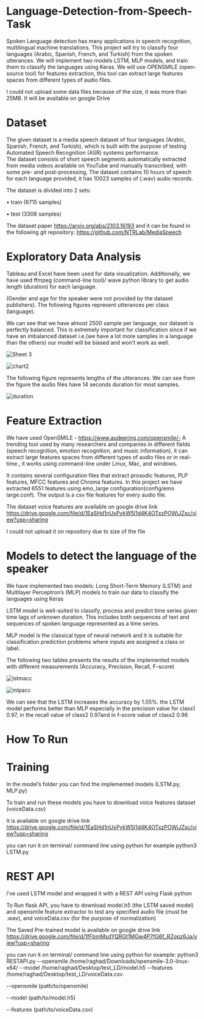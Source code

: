 # Language-Detection-from-Speech-Task
Spoken Language detection has many applications in speech recognition, multilingual machine translations. This project will try to classify four languages (Arabic, Spanish, French, and Turkish) from the spoken utterances.
 We will implement two models LSTM, MLP models, and train them to classify the languages using Keras. We will use OPENSMILE (open-source tool) for features extraction, this tool can extract large features spaces from different types of audio files.
 
 I could not upload some data files because of the size, it was more than 25MB. It will be available on google Drive
 
 # Dataset
 The given dataset is a media speech dataset of four languages (Arabic, Spanish, French, and Turkish), which is built with the purpose of testing Automated Speech Recognition (ASR) systems performance.  
The dataset consists of short speech segments automatically extracted from media videos available on YouTube and manually transcribed, with some pre- and post-processing, The dataset contains 10 hours of speech for each language provided, it has 10023 samples of (.wav) audio records.

The dataset is divided into 2 sets:

•	train (6715 samples)

•	test (3308 samples)

The dataset paper https://arxiv.org/abs/2103.16193  and it  can be found in the following git repository: https://github.com/NTRLab/MediaSpeech

# Exploratory Data Analysis
Tableau and Excel have been used for data visualization. Additionally, we have used ffmpeg (command-line tool)/ wave python library to get audio length (duration) for each language.

(Gender and age for the speaker were not provided by the dataset publishers).
The following figures represent utterances per class (language).

We can see that we have almost 2500 sample per language, our dataset is perfectly balanced. This is extremely important for classification since if we have an imbalanced dataset i.e.(we have a lot more samples in a language than the others) our model will be biased and won’t work as well.


![Sheet 3](https://user-images.githubusercontent.com/87562803/126233804-e84e9fb3-dbd0-4711-8078-676f67aa53ae.png)


![chart2](https://user-images.githubusercontent.com/87562803/126233914-5d4ee08b-10d3-4de7-ad42-0a448be72917.PNG)


The following figure represents lengths of the utterances. We can see from the figure the audio files have 14 seconds duration for most samples.

![duration](https://user-images.githubusercontent.com/87562803/126688555-f7ce9111-f043-4b7f-8a0d-56b019ba83de.PNG)


# Feature Extraction 

We have used OpenSMILE - https://www.audeering.com/opensmile/-
A trending tool used by many researchers and companies in different fields (speech recognition, emotion recognition, and music information), it can extract large features spaces from different types of audio files or in real-time., it works using command-line under Linux, Mac, and windows.

It contains several configuration files that extract prosodic features, PLP features, MFCC features and Chroma features.
In this project we have extracted 6551 features using emo_large configuration(config/emo large.conf). The output is a csv file features for every audio file.


The dataset voice features are available on google drive link https://drive.google.com/file/d/1EaSHd1nUxPykW5l1d4K4OTxzPOWiJZsc/view?usp=sharing

I could not upload it on repository due to size of the file

# Models to detect the language of the speaker

We have implemented two models: Long Short-Term Memory (LSTM) and Multilayer Perceptron’s (MLP) models to train our data to classify the languages using Keras

LSTM model is well-suited to classify, process and predict time series given time lags of unknown duration. This includes both sequences of text and sequences of spoken language represented as a time series.

MLP model is the classical type of neural network and it is suitable for classification prediction problems where inputs are assigned a class or label.

The following two tables presents the results of the implemented models with different measurements (Accuracy, Precision, Recall, F-score)

![lstmacc](https://user-images.githubusercontent.com/87562803/126688324-c8f8e4c7-5205-4a07-8ea2-b79385f4fb3f.PNG)

![mlpacc](https://user-images.githubusercontent.com/87562803/126689079-0357f8fd-bf42-4b77-ae2b-9e3907948b4c.PNG)


We can see that the LSTM increases the accuracy by 1.05%. the LSTM model performs better than MLP especially in the precision value for class1 0.97, in the recall value of class2 0.97and in f-score value of class2 0.96

# How To Run

# Training 

In the model’s folder you can find the implemented models (LSTM.py, MLP.py)

To train and run these models you have to download voice features dataset (voiceData.csv)

It is available on google drive link
 https://drive.google.com/file/d/1EaSHd1nUxPykW5l1d4K4OTxzPOWiJZsc/view?usp=sharing
 
you can run it on terminal/ command line using python for example  python3 LSTM.py

# REST API

I’ve used LSTM model and wrapped it with a REST API using Flask python

To Run flask API, you have to download model.h5 (the LSTM saved model) and opensmile feature extractor to test any specified audio file (must be .wav), and voiceData.csv (for the purpose of normalization)

The Saved Pre-trained model is available on google drive link
https://drive.google.com/file/d/1fFbmMsdYQRGt1MGw4P7fG6f_RZopz6Ja/view?usp=sharing

you can run it on terminal/ command line using python for example:
python3 RESTAPI.py --opensmile /home/raghad/Downloads/opensmile-3.0-linux-x64/ --model /home/raghad/Desktop/test_LD/model.h5 --features /home/raghad/Desktop/test_LD/voiceData.csv

--opensmile (path/to/opensmile)

--model (path/to/model.h5)

--features (path/to/voiceData.csv)




